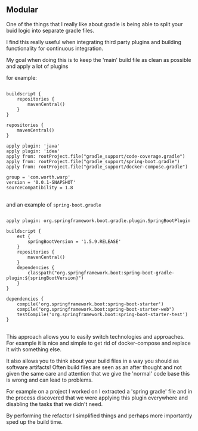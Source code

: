 ## Modular

One of the things that I really like about gradle is 
being able to split your buid logic into separate gradle files.

I find this really useful when integrating third party plugins and building 
functionality for continuous integration.

My goal when doing this is to keep the 'main' build file as clean as possible
and apply a lot of plugins 

for example:

<pre>
<code>
buildscript {
	repositories {
		mavenCentral()
	}
}

repositories {
    mavenCentral()
}

apply plugin: 'java'
apply plugin: 'idea'
apply from: rootProject.file("gradle_support/code-coverage.gradle")
apply from: rootProject.file("gradle_support/spring-boot.gradle")
apply from: rootProject.file("gradle_support/docker-compose.gradle")

group = 'com.worth.warp'
version = '0.0.1-SNAPSHOT'
sourceCompatibility = 1.8
</code>
</pre>

and an example of <code>spring-boot.gradle</code>

<pre>
<code>
apply plugin: org.springframework.boot.gradle.plugin.SpringBootPlugin

buildscript {
    ext {
        springBootVersion = '1.5.9.RELEASE'
    }
    repositories {
        mavenCentral()
    }
    dependencies {
        classpath("org.springframework.boot:spring-boot-gradle-plugin:${springBootVersion}")
    }
}

dependencies {
    compile('org.springframework.boot:spring-boot-starter')
    compile("org.springframework.boot:spring-boot-starter-web")
    testCompile('org.springframework.boot:spring-boot-starter-test')
}
</code>
</pre>

This approach allows you to easily switch technologies and approaches.  
For example it is nice and simple to get rid of docker-compose and replace it with something else.

It also allows you to think about your build files in a way you should as software artifacts!
Often build files are seen as an after thought and not given the same care and attention that we give
the 'normal' code base this is wrong and can lead to problems.

For example on a project I worked on I extracted a 'spring gradle' file and in the process discovered that 
we were applying this plugin everywhere and disabling the tasks that we didn't need. 

By performing the refactor I simplified things and perhaps more importantly sped up the build time.

